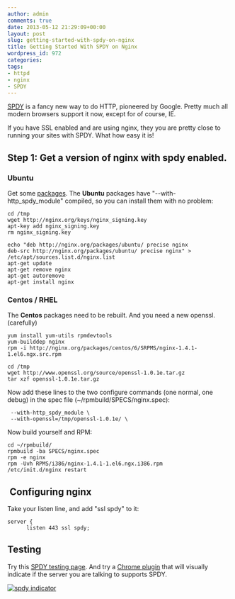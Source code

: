 ```yaml
---
author: admin
comments: true
date: 2013-05-12 21:29:09+00:00
layout: post
slug: getting-started-with-spdy-on-nginx
title: Getting Started With SPDY on Nginx
wordpress_id: 972
categories:
tags:
- httpd
- nginx
- SPDY
---
```


[SPDY](http://en.wikipedia.org/wiki/SPDY) is a fancy new way to do HTTP, pioneered by Google. Pretty much all modern browsers support it now, except for of course, IE.

If you have SSL enabled and are using nginx, they you are pretty close to running your sites with SPDY. What how easy it is!


## Step 1: Get a version of nginx with spdy enabled.




### Ubuntu


Get some [packages](http://nginx.org/en/linux_packages.html). The **Ubuntu** packages have "--with-http_spdy_module" compiled, so you can install them with no problem:

    
    cd /tmp
    wget http://nginx.org/keys/nginx_signing.key
    apt-key add nginx_signing.key
    rm nginx_signing.key
    
    echo "deb http://nginx.org/packages/ubuntu/ precise nginx
    deb-src http://nginx.org/packages/ubuntu/ precise nginx" > /etc/apt/sources.list.d/nginx.list
    apt-get update
    apt-get remove nginx
    apt-get autoremove
    apt-get install nginx




### Centos / RHEL


The **Centos** packages need to be rebuilt. And you need a new openssl. (carefully)

    
    yum install yum-utils rpmdevtools
    yum-builddep nginx
    rpm -i http://nginx.org/packages/centos/6/SRPMS/nginx-1.4.1-1.el6.ngx.src.rpm
    
    cd /tmp
    wget http://www.openssl.org/source/openssl-1.0.1e.tar.gz
    tar xzf openssl-1.0.1e.tar.gz


Now add these lines to the two configure commands (one normal, one debug) in the spec file (~/rpmbuild/SPECS/nginx.spec):

    
     --with-http_spdy_module \
     --with-openssl=/tmp/openssl-1.0.1e/ \


Now build yourself and RPM:

    
    cd ~/rpmbuild/
    rpmbuild -ba SPECS/nginx.spec
    rpm -e nginx
    rpm -Uvh RPMS/i386/nginx-1.4.1-1.el6.ngx.i386.rpm
    /etc/init.d/nginx restart




##  Configuring nginx


Take your listen line, and add "ssl spdy" to it:

    
    server {
          listen 443 ssl spdy;




## Testing


Try this [SPDY testing page](http://spdycheck.org/#xkyle.com).
And try a [Chrome plugin](https://chrome.google.com/webstore/detail/spdy-indicator/mpbpobfflnpcgagjijhmgnchggcjblin?hl=en) that will visually indicate if the server you are talking to supports SPDY.

[![spdy indicator](/uploads/Screenshot-from-2013-05-16-174759.png)](/uploads/Screenshot-from-2013-05-16-174759.png)
